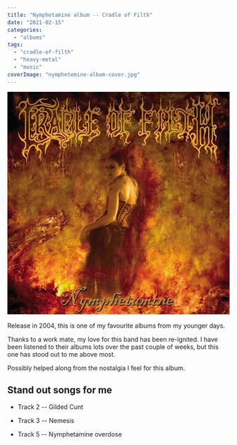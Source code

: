 ```yaml
---
title: "Nymphetamine album -- Cradle of Filth"
date: "2021-02-15"
categories: 
  - "albums"
tags: 
  - "cradle-of-filth"
  - "heavy-metal"
  - "music"
coverImage: "nymphetemine-album-cover.jpg"
---
```


![](images/nymphetemine-album-cover.jpg)

Release in 2004, this is one of my favourite albums from my younger days.

Thanks to a work mate, my love for this band has been re-ignited. I have been listened to their albums lots over the past couple of weeks, but this one has stood out to me above most.

Possibly helped along from the nostalgia I feel for this album.

## Stand out songs for me

- Track 2 -- Gilded Cunt

- Track 3 -- Nemesis

- Track 5 -- Nymphetamine overdose
